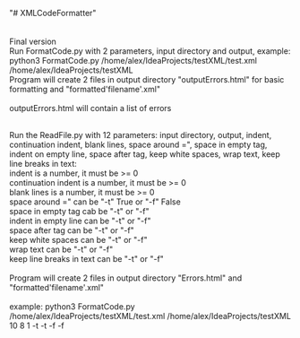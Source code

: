 "# XMLCodeFormatter"
<br>
<br>
<br>
Final version
<br>
Run FormatCode.py with 2 parameters, input directory and output, example:
<br>
python3 FormatCode.py /home/alex/IdeaProjects/testXML/test.xml /home/alex/IdeaProjects/testXML
<br>
Program will create 2 files in output directory "outputErrors.html" for basic formatting and "formatted'filename'.xml"
<br>
<br>
outputErrors.html will contain a list of errors

<br>
Run the ReadFile.py with 12 parameters: input directory, output, indent, continuation indent, blank lines, space around =", space in empty tag, indent on empty line, space after tag, keep white spaces, wrap text, keep line breaks in text:
<br>
indent is a number, it must be >= 0
<br>
continuation indent is a number, it must be >= 0
<br>
blank lines is a number, it must be >= 0
<br>
space around =" can be "-t" True or "-f" False
<br>
space in empty tag cab be "-t" or "-f"
<br> 
indent in empty line can be "-t" or "-f"
<br>
space after tag can be "-t" or "-f"
<br>
keep white spaces can be "-t" or "-f"
<br>
wrap text can be "-t" or "-f"
<br>
keep line breaks in text can be "-t" or "-f"
<br>
<br>
Program will create 2 files in output directory "Errors.html" and "formatted'filename'.xml"
<br>
<br>
example:
python3 FormatCode.py /home/alex/IdeaProjects/testXML/test.xml /home/alex/IdeaProjects/testXML 10 8 1 -t -t -f -f 

